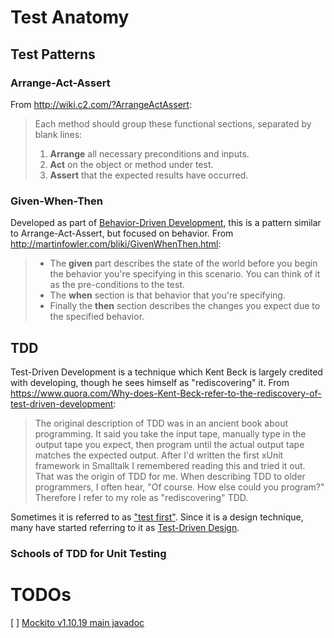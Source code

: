 # Test Anatomy
## Test Patterns
### Arrange-Act-Assert
From http://wiki.c2.com/?ArrangeActAssert:
> Each method should group these functional sections, separated by blank lines:
>  1. **Arrange** all necessary preconditions and inputs.
>  2. **Act** on the object or method under test.
>  3. **Assert** that the expected results have occurred.

### Given-When-Then
Developed as part of [Behavior-Driven Development](http://dannorth.net/introducing-bdd/), this is a pattern similar to Arrange-Act-Assert, but focused on behavior.
From http://martinfowler.com/bliki/GivenWhenThen.html:
> - The **given** part describes the state of the world before you begin the behavior you're specifying in this scenario. You can think of it as the pre-conditions to the test.
> - The **when** section is that behavior that you're specifying.
> - Finally the **then** section describes the changes you expect due to the specified behavior.

## TDD
Test-Driven Development is a technique which Kent Beck is largely credited with developing, though he sees himself as "rediscovering" it. From https://www.quora.com/Why-does-Kent-Beck-refer-to-the-rediscovery-of-test-driven-development:
> The original description of TDD was in an ancient book about programming. It said you take the input tape, manually type in the output tape you expect, then program until the actual output tape matches the expected output. After I'd written the first xUnit framework in Smalltalk I remembered reading this and tried it out. That was the origin of TDD for me. When describing TDD to older programmers, I often hear, "Of course. How else could you program?" Therefore I refer to my role as "rediscovering" TDD. 

Sometimes it is referred to as ["test first"](http://www.extremeprogramming.org/rules/testfirst.html). Since it is a design technique, many have started referring to it as [Test-Driven Design](http://www.drdobbs.com/architecture-and-design/test-driven-design/240168102).

### Schools of TDD for Unit Testing

# TODOs
[ ] [Mockito v1.10.19 main javadoc](http://static.javadoc.io/org.mockito/mockito-core/1.10.19/org/mockito/Mockito.html)